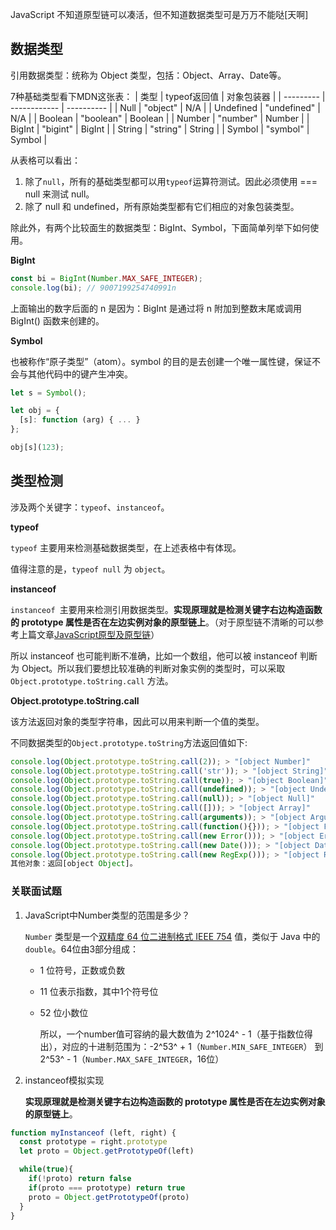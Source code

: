 JavaScript 不知道原型链可以凑活，但不知道数据类型可是万万不能哒[天啊]

## 数据类型
引用数据类型：统称为 Object 类型，包括：Object、Array、Date等。

7种基础类型看下MDN这张表：
| 类型      | typeof返回值 | 对象包装器 |
| --------- | ------------ | ---------- |
| Null      | "object"     | N/A        |
| Undefined | "undefined"  | N/A        |
| Boolean   | "boolean"    | Boolean    |
| Number    | "number"     | Number     |
| BigInt    | "bigint"     | BigInt     |
| String    | "string"     | String     |
| Symbol    | "symbol"     | Symbol     |

从表格可以看出：
1. 除了`null`，所有的基础类型都可以用`typeof`运算符测试。因此必须使用 === null 来测试 null。
2. 除了 null 和 undefined，所有原始类型都有它们相应的对象包装类型。

除此外，有两个比较面生的数据类型：BigInt、Symbol，下面简单列举下如何使用。

**BigInt**
```javascript
const bi = BigInt(Number.MAX_SAFE_INTEGER); 
console.log(bi); // 9007199254740991n
```
上面输出的数字后面的 n 是因为：BigInt 是通过将 n 附加到整数末尾或调用 BigInt() 函数来创建的。

**Symbol**

也被称作“原子类型”（atom）。symbol 的目的是去创建一个唯一属性键，保证不会与其他代码中的键产生冲突。
```javascript
let s = Symbol();

let obj = {
  [s]: function (arg) { ... }
};

obj[s](123);
```

## 类型检测
涉及两个关键字：`typeof`、`instanceof`。

**typeof**

`typeof` 主要用来检测基础数据类型，在上述表格中有体现。

值得注意的是，`typeof null` 为 `object`。

**instanceof**

`instanceof `主要用来检测引用数据类型。**实现原理就是检测关键字右边构造函数的 prototype 属性是否在左边实例对象的原型链上**。（对于原型链不清晰的可以参考上篇文章[JavaScript原型及原型链](./2-JavaScript原型及原型链.md)）

所以 instanceof 也可能判断不准确，比如一个数组，他可以被 instanceof 判断为 Object。所以我们要想比较准确的判断对象实例的类型时，可以采取 `Object.prototype.toString.call` 方法。

**Object.prototype.toString.call**

该方法返回对象的类型字符串，因此可以用来判断一个值的类型。

不同数据类型的`Object.prototype.toString`方法返回值如下:

```javascript
console.log(Object.prototype.toString.call(2)); > "[object Number]"
console.log(Object.prototype.toString.call('str')); > "[object String]"
console.log(Object.prototype.toString.call(true)); > "[object Boolean]"
console.log(Object.prototype.toString.call(undefined)); > "[object Undefined]"
console.log(Object.prototype.toString.call(null)); > "[object Null]"
console.log(Object.prototype.toString.call([])); > "[object Array]"
console.log(Object.prototype.toString.call(arguments)); > "[object Arguments]"
console.log(Object.prototype.toString.call(function(){})); > "[object Function]"
console.log(Object.prototype.toString.call(new Error())); > "[object Error]"
console.log(Object.prototype.toString.call(new Date())); > "[object Date]"
console.log(Object.prototype.toString.call(new RegExp())); > "[object RegExp]"
其他对象：返回[object Object]。
```

### 关联面试题

1. JavaScript中Number类型的范围是多少？

   `Number` 类型是一个[双精度 64 位二进制格式 IEEE 754](https://zh.wikipedia.org/wiki/雙精度浮點數) 值，类似于 Java 中的 `double`。64位由3部分组成：

   - 1 位符号，正数或负数

   - 11 位表示指数，其中1个符号位

   - 52 位小数位

     所以，一个number值可容纳的最大数值为 2^1024^ - 1（基于指数位得出），对应的十进制范围为：-2^53^ + 1（`Number.MIN_SAFE_INTEGER`） 到 2^53^ - 1（`Number.MAX_SAFE_INTEGER`，16位）

2. instanceof模拟实现

   **实现原理就是检测关键字右边构造函数的 prototype 属性是否在左边实例对象的原型链上**。

```javascript
function myInstanceof (left, right) {
  const prototype = right.prototype
  let proto = Object.getPrototypeOf(left)

  while(true){
    if(!proto) return false
    if(proto === prototype) return true
    proto = Object.getPrototypeOf(proto)
  }
}
```

